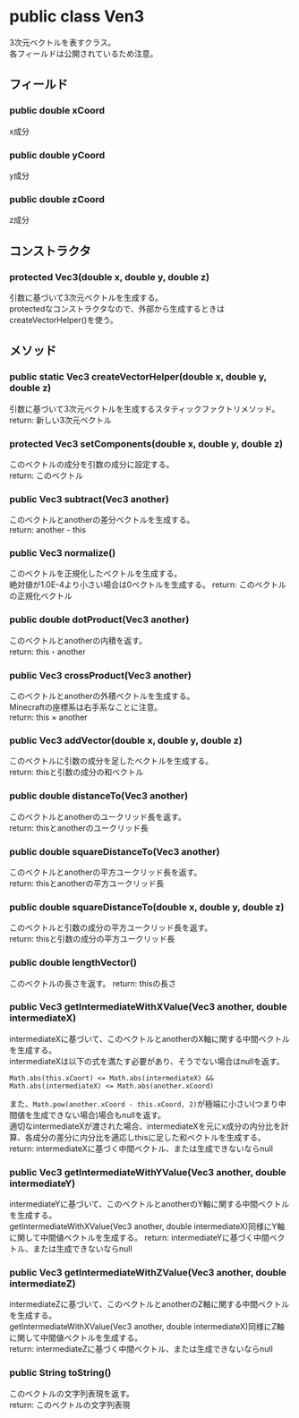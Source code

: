 # public class Ven3
3次元ベクトルを表すクラス。  
各フィールドは公開されているため注意。


## フィールド
### public double xCoord
x成分

### public double yCoord
y成分

### public double zCoord
z成分


## コンストラクタ
### protected Vec3(double x, double y, double z)
引数に基づいて3次元ベクトルを生成する。  
protectedなコンストラクタなので、外部から生成するときはcreateVectorHelper()を使う。


## メソッド
### public static Vec3 createVectorHelper(double x, double y, double z)
引数に基づいて3次元ベクトルを生成するスタティックファクトリメソッド。
return: 新しい3次元ベクトル

### protected Vec3 setComponents(double x, double y, double z)
このベクトルの成分を引数の成分に設定する。  
return: このベクトル

### public Vec3 subtract(Vec3 another)
このベクトルとanotherの差分ベクトルを生成する。  
return: another - this

### public Vec3 normalize()
このベクトルを正規化したベクトルを生成する。  
絶対値が1.0E-4より小さい場合は0ベクトルを生成する。
return: このベクトルの正規化ベクトル

### public double dotProduct(Vec3 another)
このベクトルとanotherの内積を返す。  
return: this・another

### public Vec3 crossProduct(Vec3 another)
このベクトルとanotherの外積ベクトルを生成する。  
Minecraftの座標系は右手系なことに注意。  
return: this × another

### public Vec3 addVector(double x, double y, double z)
このベクトルに引数の成分を足したベクトルを生成する。  
return: thisと引数の成分の和ベクトル

### public double distanceTo(Vec3 another)
このベクトルとanotherのユークリッド長を返す。  
return: thisとanotherのユークリッド長

### public double squareDistanceTo(Vec3 another)
このベクトルとanotherの平方ユークリッド長を返す。  
return: thisとanotherの平方ユークリッド長

### public double squareDistanceTo(double x, double y, double z)
このベクトルと引数の成分の平方ユークリッド長を返す。  
return: thisと引数の成分の平方ユークリッド長

### public double lengthVector()
このベクトルの長さを返す。
return: thisの長さ

### public Vec3 getIntermediateWithXValue(Vec3 another, double intermediateX)
intermediateXに基づいて、このベクトルとanotherのX軸に関する中間ベクトルを生成する。  
intermediateXは以下の式を満たす必要があり、そうでない場合はnullを返す。
```(java)
Math.abs(this.xCoort) <= Math.abs(intermediateX) && Math.abs(intermediateX) <= Math.abs(another.xCoord)
```
また、```Math.pow(another.xCoord - this.xCoord, 2)```が極端に小さい(つまり中間値を生成できない場合)場合もnullを返す。  
適切なintermediateXが渡された場合、intermediateXを元にx成分の内分比を計算、各成分の差分に内分比を適応しthisに足した和ベクトルを生成する。  
return: intermediateXに基づく中間ベクトル、または生成できないならnull

### public Vec3 getIntermediateWithYValue(Vec3 another, double intermediateY)
intermediateYに基づいて、このベクトルとanotherのY軸に関する中間ベクトルを生成する。  
getIntermediateWithXValue(Vec3 another, double intermediateX)同様にY軸に関して中間値ベクトルを生成する。
return: intermediateYに基づく中間ベクトル、または生成できないならnull

### public Vec3 getIntermediateWithZValue(Vec3 another, double intermediateZ)
intermediateZに基づいて、このベクトルとanotherのZ軸に関する中間ベクトルを生成する。  
getIntermediateWithXValue(Vec3 another, double intermediateX)同様にZ軸に関して中間値ベクトルを生成する。  
return: intermediateZに基づく中間ベクトル、または生成できないならnull

### public String toString()
このベクトルの文字列表現を返す。  
return: このベクトルの文字列表現
